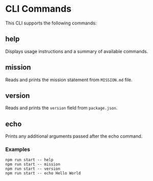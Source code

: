 # CLI Commands

This CLI supports the following commands:

## help
Displays usage instructions and a summary of available commands.

## mission
Reads and prints the mission statement from `MISSION.md` file.

## version
Reads and prints the `version` field from `package.json`.

## echo
Prints any additional arguments passed after the echo command.

### Examples

    npm run start -- help
    npm run start -- mission
    npm run start -- version
    npm run start -- echo Hello World
